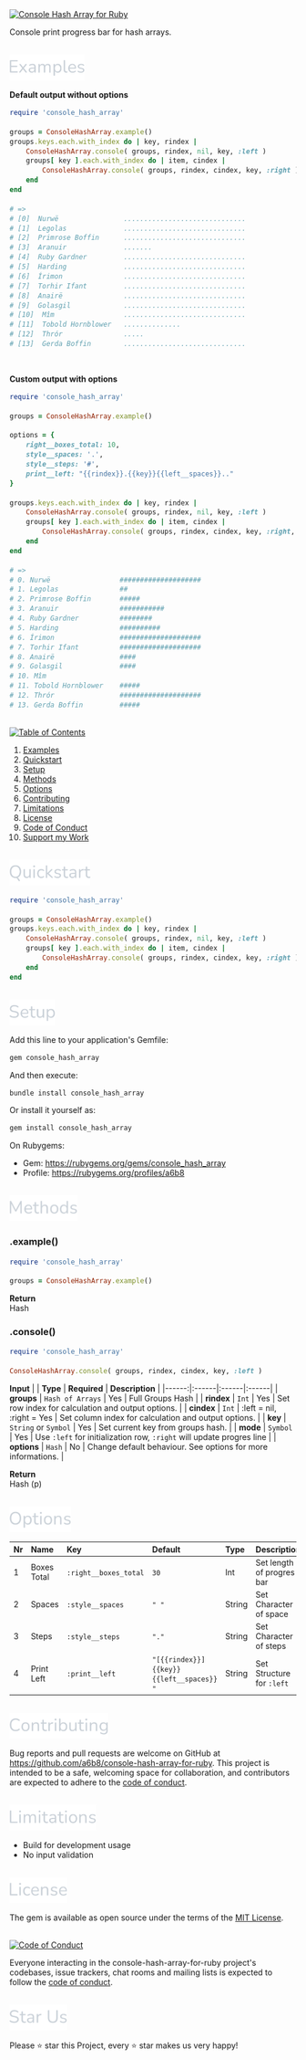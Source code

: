 <a href="#table-of-contents">
<img src="https://raw.githubusercontent.com/a6b8/a6b8/main/assets/headlines/custom/console-hash-array.svg" height="45px" name="# Console Hash Array for Ruby" alt="Console Hash Array for Ruby">
</a>

Console print progress bar for hash arrays.
<br>
<br>

<a href="#table-of-contents">
<img src="https://raw.githubusercontent.com/a6b8/a6b8/main/assets/headlines/default/examples.svg" height="45px" name="examples" alt="Examples">
</a>
<br>

**Default output without options**
```ruby
require 'console_hash_array'

groups = ConsoleHashArray.example()
groups.keys.each.with_index do | key, rindex |
    ConsoleHashArray.console( groups, rindex, nil, key, :left )
    groups[ key ].each.with_index do | item, cindex |
        ConsoleHashArray.console( groups, rindex, cindex, key, :right )
    end
end

# => 
# [0]  Nurwë                ..............................
# [1]  Legolas              ..............................
# [2]  Primrose Boffin      ..............................
# [3]  Aranuir              .......
# [4]  Ruby Gardner         ..............................
# [5]  Harding              ..............................
# [6]  Írimon               ..............................
# [7]  Torhir Ifant         ..............................
# [8]  Anairë               ..............................
# [9]  Golasgil             ..............................
# [10]  Mîm                 ..............................
# [11]  Tobold Hornblower   ..............
# [12]  Thrór               .....
# [13]  Gerda Boffin        ..............................

```
<br>


**Custom output with options**
```ruby
require 'console_hash_array'

groups = ConsoleHashArray.example()

options = { 
    right__boxes_total: 10,
    style__spaces: '.',
    style__steps: '#',
    print__left: "{{rindex}}.{{key}}{{left__spaces}}.."
} 

groups.keys.each.with_index do | key, rindex |
    ConsoleHashArray.console( groups, rindex, nil, key, :left )
    groups[ key ].each.with_index do | item, cindex |
        ConsoleHashArray.console( groups, rindex, cindex, key, :right, options )
    end
end

# => 
# 0. Nurwë                 ####################
# 1. Legolas               ##
# 2. Primrose Boffin       #####
# 3. Aranuir               ###########
# 4. Ruby Gardner          ########
# 5. Harding               ##########
# 6. Írimon                ####################
# 7. Torhir Ifant          ####################
# 8. Anairë                ####
# 9. Golasgil              ####
# 10. Mîm                  
# 11. Tobold Hornblower    #####
# 12. Thrór                ####################
# 13. Gerda Boffin         #####

```
<br>

<a href="#headline">
<img src="https://raw.githubusercontent.com/a6b8/a6b8/main/assets/headlines/default/table-of-contents.svg" height="45px" name="table-of-contents" alt="Table of Contents">
</a>
<br>

1. [Examples](#examples)<br>
1. [Quickstart](#quickstart)<br>
2. [Setup](#setup)
3. [Methods](#methods)<br>
4. [Options](#options)<br>
5. [Contributing](#contributing)<br>
6. [Limitations](#limitations)<br>
7. [License](#license)<br>
8. [Code of Conduct](#code-of-conduct)<br>
9. [Support my Work](#support-my-work)<br>

<br>
<a href="#table-of-contents">
<img src="https://raw.githubusercontent.com/a6b8/a6b8/main/assets/headlines/default/quickstart.svg" height="45px" name="quickstart" alt="Quickstart">
</a>

```ruby
require 'console_hash_array'

groups = ConsoleHashArray.example()
groups.keys.each.with_index do | key, rindex |
    ConsoleHashArray.console( groups, rindex, nil, key, :left )
    groups[ key ].each.with_index do | item, cindex |
        ConsoleHashArray.console( groups, rindex, cindex, key, :right )
    end
end
```

<br>
<a href="#table-of-contents">
<img src="https://raw.githubusercontent.com/a6b8/a6b8/main/assets/headlines/default/setup.svg" height="45px" name="setup" alt="Setup">
</a>

Add this line to your application's Gemfile:

```bash
gem console_hash_array
```

And then execute:
```bash
bundle install console_hash_array
```

Or install it yourself as:
```bash
gem install console_hash_array
```

On Rubygems: 
- Gem: https://rubygems.org/gems/console_hash_array
- Profile: https://rubygems.org/profiles/a6b8


<br>
<a href="#table-of-contents">
<img src="https://raw.githubusercontent.com/a6b8/a6b8/main/assets/headlines/default/methods.svg" height="45px" name="methods" alt="Methods">
</a>

### .example()
```ruby
require 'console_hash_array'

groups = ConsoleHashArray.example()
```
**Return**<br>
Hash    


### .console()
```ruby
require 'console_hash_array'

ConsoleHashArray.console( groups, rindex, cindex, key, :left )
```


**Input**
| | **Type** | **Required** | **Description** |
|------:|:------|:------|:------|
| **groups** | ```Hash of Arrays``` | Yes | Full Groups Hash |
| **rindex** | ```Int``` | Yes | Set row index for calculation and output options. |
| **cindex** | ```Int``` | :left = nil, :right = Yes | Set column index for calculation and output options. |
| **key** | ```String``` or ```Symbol``` | Yes | Set current key from groups hash. |
| **mode** | ```Symbol``` | Yes | Use ```:left``` for initialization row, ```:right``` will update progres line |
| **options** | ```Hash``` | No | Change default behaviour. See options for more informations. |

**Return**<br>
Hash (p)
<br>
<br>

<a href="#table-of-contents">
<img src="https://raw.githubusercontent.com/a6b8/a6b8/main/assets/headlines/default/options.svg" height="45px" name="options" alt="Options">
</a>

| Nr | Name | Key | Default | Type | Description |
| :-- | :-- | :-- | :-- | :-- | :-- |
| 1 | Boxes Total | `:right__boxes_total` | `30`| Int | Set length of progres bar |
| 2 | Spaces | `:style__spaces` | `" "`| String | Set Character of space |
| 3 | Steps | `:style__steps` | `"."`| String | Set Character of steps |
| 4 | Print Left | `:print__left` | `"[{{rindex}}]  {{key}} {{left__spaces}}  "`| String | Set Structure for `:left` |

<br>
<a href="#table-of-contents">
<img src="https://raw.githubusercontent.com/a6b8/a6b8/main/assets/headlines/default/contributing.svg" height="45px" name="contributing" alt="Contributing">
</a>

Bug reports and pull requests are welcome on GitHub at https://github.com/a6b8/console-hash-array-for-ruby. This project is intended to be a safe, welcoming space for collaboration, and contributors are expected to adhere to the [code of conduct](https://github.com/a6b8/console-hash-array-for-ruby/blob/master/CODE_OF_CONDUCT.md).

<br>
<a href="#table-of-contents">
<img src="https://raw.githubusercontent.com/a6b8/a6b8/main/assets/headlines/default/limitations.svg" height="45px" name="limitations" alt="Limitations">
</a>

- Build for development usage
- No input validation

<br>
<a href="#table-of-contents">
<img src="https://raw.githubusercontent.com/a6b8/a6b8/main/assets/headlines/default/license.svg" height="45px" name="license" alt="License">
</a>

The gem is available as open source under the terms of the [MIT License](https://opensource.org/licenses/MIT).

<br>
<a href="#table-of-contents">
<img src="https://raw.githubusercontent.com/a6b8/a6b8/main/assets/headlines/default/code-of-conduct.svg" height="45px" name="code-of-conduct" alt="Code of Conduct">
</a>
    
Everyone interacting in the console-hash-array-for-ruby project's codebases, issue trackers, chat rooms and mailing lists is expected to follow the [code of conduct](https://github.com/a6b8/console-hash-array-for-ruby/blob/master/CODE_OF_CONDUCT.md).

<br>

<a href="#table-of-contents">
<img href="#table-of-contents" src="https://raw.githubusercontent.com/a6b8/a6b8/main/assets/headlines/default/star-us.svg" height="45px" name="star-us" alt="Star Us">
</a>

Please ⭐️ star this Project, every ⭐️ star makes us very happy!